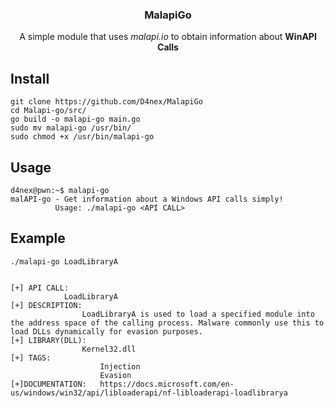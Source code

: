 <h3 align="center">MalapiGo</h3>
<p align="center">
   A simple module that uses <i>malapi.io</i> to obtain information about <b>WinAPI Calls</b>
</p>

## Install
```
git clone https://github.com/D4nex/MalapiGo
cd Malapi-go/src/
go build -o malapi-go main.go
sudo mv malapi-go /usr/bin/
sudo chmod +x /usr/bin/malapi-go
```

## Usage
```console
d4nex@pwn:~$ malapi-go
malAPI-go - Get information about a Windows API calls simply!
          Usage: ./malapi-go <API CALL>
```
## Example
```
./malapi-go LoadLibraryA


[+] API CALL:
            LoadLibraryA
[+] DESCRIPTION:
                LoadLibraryA is used to load a specified module into the address space of the calling process. Malware commonly use this to load DLLs dynamically for evasion purposes.
[+] LIBRARY(DLL):
                Kernel32.dll
[+] TAGS:
                    Injection
                    Evasion
[+]DOCUMENTATION:   https://docs.microsoft.com/en-us/windows/win32/api/libloaderapi/nf-libloaderapi-loadlibrarya
```
